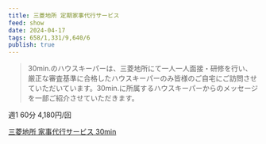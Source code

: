 ```yaml
---
title: 三菱地所 定期家事代行サービス
feed: show
date: 2024-04-17
tags: 658/1,331/9,640/6
publish: true
---
```

> 30min.のハウスキーパーは、三菱地所にて一人一人面接・研修を行い、厳正な審査基準に合格したハウスキーパーのみ皆様のご自宅にご訪問させていただいています。30min.に所属するハウスキーパーからのメッセージを一部ご紹介させていただきます。

週1 60分 4,180円/回

[三菱地所 家事代行サービス 30min](https://30min.page/)


